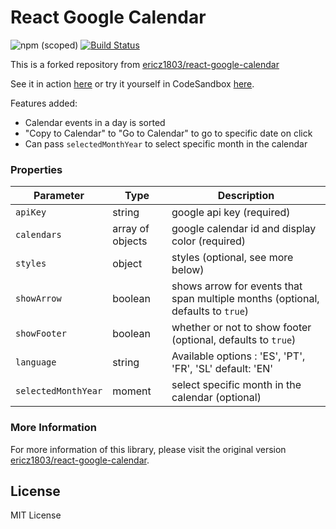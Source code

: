 # React Google Calendar

![npm (scoped)](https://img.shields.io/npm/v/@chervint/react-google-calendar) [![Build Status](https://app.travis-ci.com/chervintani/react-google-calendar-1.svg?branch=master)](https://app.travis-ci.com/github/chervintani/react-google-calendar-1)   
  
This is a forked repository from [ericz1803/react-google-calendar](https://github.com/ericz1803/react-google-calendar)

See it in action [here](https://chervint.github.io/react-test-calendar/) or try it yourself in CodeSandbox [here](https://codesandbox.io/s/purple-architecture-hp8p8).

Features added:
- Calendar events in a day is sorted
- "Copy to Calendar" to "Go to Calendar" to go to specific date on click
- Can pass `selectedMonthYear` to select specific month in the calendar

### Properties
| Parameter             | Type             | Description                                                                     |
|-----------------------|------------------|---------------------------------------------------------------------------------|
| `apiKey`              | string           | google api key (required)                                                       |
| `calendars`           | array of objects | google calendar id and display color (required)                                 |
| `styles`              | object           | styles (optional, see more below)                                               |
| `showArrow`           | boolean          | shows arrow for events that span multiple months (optional, defaults to `true`) |
| `showFooter`          | boolean          | whether or not to show footer (optional, defaults to `true`)                    |
| `language`            | string           | Available options : 'ES', 'PT', 'FR', 'SL' default: 'EN'                        |
| `selectedMonthYear`   | moment           | select specific month in the calendar (optional)                                |

### More Information

For more information of this library, please visit the original version [ericz1803/react-google-calendar](https://github.com/ericz1803/react-google-calendar).

## License
MIT License
